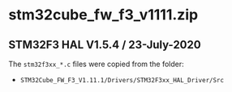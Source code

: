 # stm32cube_fw_f3_v1111.zip

## STM32F3 HAL V1.5.4 / 23-July-2020

The `stm32f3xx_*.c` files were copied from the folder:

- `STM32Cube_FW_F3_V1.11.1/Drivers/STM32F3xx_HAL_Driver/Src`
